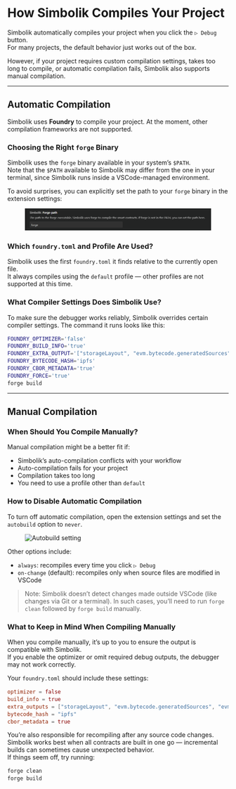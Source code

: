 # How Simbolik Compiles Your Project

Simbolik automatically compiles your project when you click the `▷ Debug` button.  
For many projects, the default behavior just works out of the box.  

However, if your project requires custom compilation settings, takes too long to compile, or automatic compilation fails, Simbolik also supports manual compilation.

---

## Automatic Compilation

Simbolik uses **Foundry** to compile your project. At the moment, other compilation frameworks are not supported.

### Choosing the Right `forge` Binary

Simbolik uses the `forge` binary available in your system’s `$PATH`.  
Note that the `$PATH` available to Simbolik may differ from the one in your terminal, since Simbolik runs inside a VSCode-managed environment.

To avoid surprises, you can explicitly set the path to your `forge` binary in the extension settings:

<figure><img src="../.gitbook/assets/forge-setting.png" alt="Path to forge binary in settings"><figcaption></figcaption></figure>

### Which `foundry.toml` and Profile Are Used?

Simbolik uses the first `foundry.toml` it finds relative to the currently open file.  
It always compiles using the `default` profile — other profiles are not supported at this time.

### What Compiler Settings Does Simbolik Use?

To make sure the debugger works reliably, Simbolik overrides certain compiler settings. The command it runs looks like this:

```bash
FOUNDRY_OPTIMIZER='false'
FOUNDRY_BUILD_INFO='true'
FOUNDRY_EXTRA_OUTPUT='["storageLayout", "evm.bytecode.generatedSources", "evm.bytecode.functionDebugData", "evm.legacyAssembly", "evm.deployedBytecode.functionDebugData", "evm.deployedBytecode.immutableReferences"]'
FOUNDRY_BYTECODE_HASH='ipfs'
FOUNDRY_CBOR_METADATA='true'
FOUNDRY_FORCE='true'
forge build
```

---

## Manual Compilation

### When Should You Compile Manually?

Manual compilation might be a better fit if:

- Simbolik’s auto-compilation conflicts with your workflow
- Auto-compilation fails for your project
- Compilation takes too long
- You need to use a profile other than `default`

### How to Disable Automatic Compilation

To turn off automatic compilation, open the extension settings and set the `autobuild` option to `never`.

<figure><img src="../.gitbook/assets/autobuild-setting.png" alt="Autobuild setting"><figcaption></figcaption></figure>

Other options include:

- `always`: recompiles every time you click `▷ Debug`
- `on-change` (default): recompiles only when source files are modified in VSCode

> Note: Simbolik doesn’t detect changes made outside VSCode (like changes via Git or a terminal). In such cases, you’ll need to run `forge clean` followed by `forge build` manually.

### What to Keep in Mind When Compiling Manually

When you compile manually, it’s up to you to ensure the output is compatible with Simbolik.  
If you enable the optimizer or omit required debug outputs, the debugger may not work correctly.

Your `foundry.toml` should include these settings:

```toml
optimizer = false
build_info = true
extra_outputs = ["storageLayout", "evm.bytecode.generatedSources", "evm.bytecode.functionDebugData", "evm.legacyAssembly", "evm.deployedBytecode.functionDebugData", "evm.deployedBytecode.immutableReferences"]
bytecode_hash = "ipfs"
cbor_metadata = true
```

You’re also responsible for recompiling after any source code changes.  
Simbolik works best when all contracts are built in one go — incremental builds can sometimes cause unexpected behavior.  
If things seem off, try running:

```bash
forge clean
forge build
```
